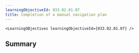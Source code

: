 ```yaml
---
learningObjectiveId: 033.02.01.07
title: Completion of a manual navigation plan
---
```


```tsx eval
<LearningOBjectives learningObjectiveId={033.02.01.07} />
```

## Summary

